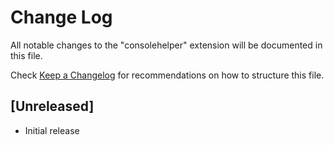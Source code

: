 # Change Log

All notable changes to the "consolehelper" extension will be documented in this file.

Check [Keep a Changelog](http://keepachangelog.com/) for recommendations on how to structure this file.

## [Unreleased]

- Initial release